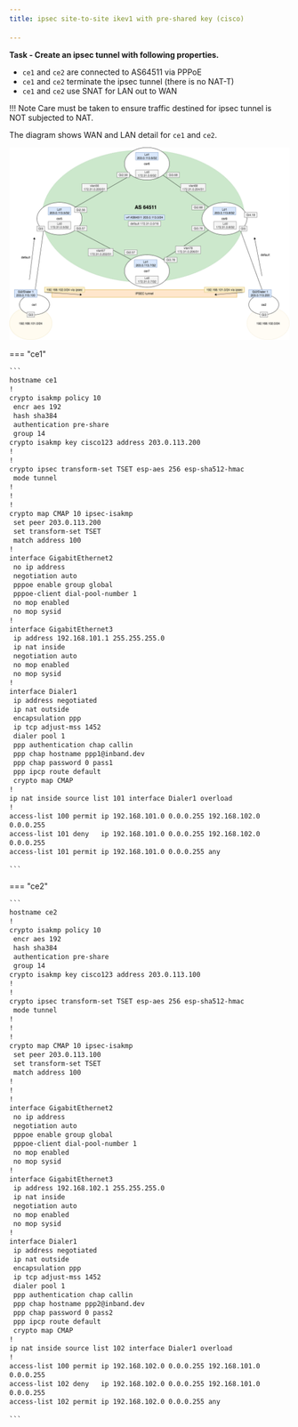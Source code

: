 ```yaml
---
title: ipsec site-to-site ikev1 with pre-shared key (cisco)

---
```


**Task - Create an ipsec tunnel with following properties.**

* ```ce1``` and ```ce2``` are connected to AS64511 via PPPoE
* ```ce1``` and ```ce2``` terminate the ipsec tunnel (there is no NAT-T)
* ```ce1``` and ```ce2``` use SNAT for LAN out to WAN


!!! Note
    Care must be taken to ensure traffic destined for ipsec tunnel is NOT subjected to NAT.


The diagram shows WAN and LAN detail for ```ce1``` and ```ce2```.


![Diagram](ipsec_site-to-site_ikev1_pre-shared-keys_as64511.png)


=== "ce1"

    ```
    hostname ce1
    !
    crypto isakmp policy 10
     encr aes 192
     hash sha384
     authentication pre-share
     group 14
    crypto isakmp key cisco123 address 203.0.113.200  
    !
    !
    crypto ipsec transform-set TSET esp-aes 256 esp-sha512-hmac 
     mode tunnel
    !
    !
    !
    crypto map CMAP 10 ipsec-isakmp 
     set peer 203.0.113.200
     set transform-set TSET 
     match address 100
    !
    interface GigabitEthernet2
     no ip address
     negotiation auto
     pppoe enable group global
     pppoe-client dial-pool-number 1
     no mop enabled
     no mop sysid
    !
    interface GigabitEthernet3
     ip address 192.168.101.1 255.255.255.0
     ip nat inside
     negotiation auto
     no mop enabled
     no mop sysid
    !
    interface Dialer1
     ip address negotiated
     ip nat outside
     encapsulation ppp
     ip tcp adjust-mss 1452
     dialer pool 1
     ppp authentication chap callin
     ppp chap hostname ppp1@inband.dev
     ppp chap password 0 pass1
     ppp ipcp route default
     crypto map CMAP
    !
    ip nat inside source list 101 interface Dialer1 overload
    !
    access-list 100 permit ip 192.168.101.0 0.0.0.255 192.168.102.0 0.0.0.255
    access-list 101 deny   ip 192.168.101.0 0.0.0.255 192.168.102.0 0.0.0.255
    access-list 101 permit ip 192.168.101.0 0.0.0.255 any
    
    ```

=== "ce2"

    ```
    hostname ce2
    !
    crypto isakmp policy 10
     encr aes 192
     hash sha384
     authentication pre-share
     group 14
    crypto isakmp key cisco123 address 203.0.113.100  
    !
    !
    crypto ipsec transform-set TSET esp-aes 256 esp-sha512-hmac 
     mode tunnel
    !
    !
    !
    crypto map CMAP 10 ipsec-isakmp 
     set peer 203.0.113.100
     set transform-set TSET 
     match address 100
    !
    !
    !
    interface GigabitEthernet2
     no ip address
     negotiation auto
     pppoe enable group global
     pppoe-client dial-pool-number 1
     no mop enabled
     no mop sysid
    !
    interface GigabitEthernet3
     ip address 192.168.102.1 255.255.255.0
     ip nat inside
     negotiation auto
     no mop enabled
     no mop sysid
    !
    interface Dialer1
     ip address negotiated
     ip nat outside
     encapsulation ppp
     ip tcp adjust-mss 1452
     dialer pool 1
     ppp authentication chap callin
     ppp chap hostname ppp2@inband.dev
     ppp chap password 0 pass2
     ppp ipcp route default
     crypto map CMAP
    !
    ip nat inside source list 102 interface Dialer1 overload
    !
    access-list 100 permit ip 192.168.102.0 0.0.0.255 192.168.101.0 0.0.0.255
    access-list 102 deny   ip 192.168.102.0 0.0.0.255 192.168.101.0 0.0.0.255
    access-list 102 permit ip 192.168.102.0 0.0.0.255 any
    
    ```

